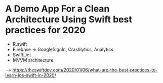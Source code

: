 # A Demo App For a Clean Architecture Using Swift best practices for 2020

*  R.swift
*  Firebase => GoogleSignIn, Crashlytics, Analytics
*  SwiftLint
*  MVVM architecture

--> https://theswiftdev.com/2020/01/06/what-are-the-best-practices-to-learn-ios-swift-in-2020/
